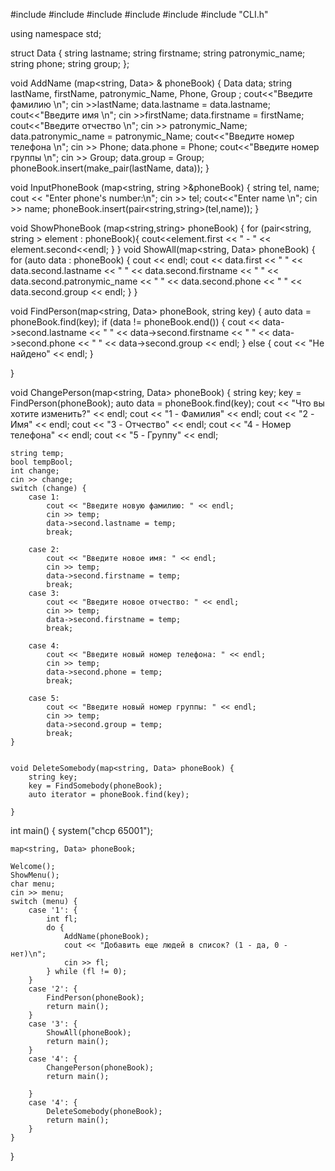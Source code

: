 #include <iostream>
#include <vector>
#include <algorithm>
#include <map>
#include <string>
#include "CLI.h"

using namespace std;

struct Data {
    string lastname;
    string firstname;
    string patronymic_name;
    string phone;
    string group;
};

void AddName (map<string, Data> & phoneBook)
{
    Data data;
    string lastName, firstName, patronymic_Name, Phone, Group ;
    cout<<"Введите фамилию \n";
    cin >>lastName;
    data.lastname = data.lastname;
    cout<<"Введите имя \n";
    cin >>firstName;
    data.firstname = firstName;
    cout<<"Введите отчество \n";
    cin >> patronymic_Name;
    data.patronymic_name = patronymic_Name;
    cout<<"Введите номер телефона \n";
    cin >> Phone;
    data.phone = Phone;
    cout<<"Введите номер группы \n";
    cin >> Group;
    data.group = Group;
    phoneBook.insert(make_pair(lastName, data));
}

void InputPhoneBook (map<string, string >&phoneBook)
{
    string tel, name;
    cout << "Enter phone's number:\n";
    cin >> tel;
    cout<<"Enter name \n";
    cin >> name;
    phoneBook.insert(pair<string,string>(tel,name));
}

void ShowPhoneBook (map<string,string> phoneBook)
{
    for (pair<string, string > element : phoneBook){
        cout<<element.first << " - " << element.second<<endl;
    }
}
void ShowAll(map<string, Data> phoneBook) {
        for (auto data : phoneBook) {
        cout << endl;
        cout << data.first  << " "
             << data.second.lastname << " "
             << data.second.firstname << " "
             << data.second.patronymic_name << " "
             << data.second.phone << " "
             << data.second.group << endl;
    }
}

void FindPerson(map<string, Data> phoneBook, string key) {
    auto data = phoneBook.find(key);
    if (data != phoneBook.end()) {
        cout << data->second.lastname << " "
             << data->second.firstname << " "
             << data->second.phone << " "
             << data->second.group << endl;
    }
    else {
        cout << "Не найдено" << endl;
    }

}

void ChangePerson(map<string, Data> phoneBook) {
    string key;
    key = FindPerson(phoneBook);
    auto data = phoneBook.find(key);
    cout << "Что вы хотите изменить?" << endl;
    cout << "1 - Фамилия" << endl;
    cout << "2 - Имя" << endl;
    cout << "3 - Отчество" << endl;
    cout << "4 - Номер телефона" << endl;
    cout << "5 - Группу" << endl;

    string temp;
    bool tempBool;
    int change;
    cin >> change;
    switch (change) {
        case 1:
            cout << "Введите новую фамилию: " << endl;
            cin >> temp;
            data->second.lastname = temp;
            break;
            ​
        case 2:
            cout << "Введите новое имя: " << endl;
            cin >> temp;
            data->second.firstname = temp;
            break;
        case 3:
            cout << "Введите новое отчество: " << endl;
            cin >> temp;
            data->second.firstname = temp;
            break;

        case 4:
            cout << "Введите новый номер телефона: " << endl;
            cin >> temp;
            data->second.phone = temp;
            break;

        case 5:
            cout << "Введите новый номер группы: " << endl;
            cin >> temp;
            data->second.group = temp;
            break;
    }


    void DeleteSomebody(map<string, Data> phoneBook) {
        string key;
        key = FindSomebody(phoneBook);
        auto iterator = phoneBook.find(key);

    }

int main() {
    system("chcp 65001");

    map<string, Data> phoneBook;

    Welcome();
    ShowMenu();
    char menu;
    cin >> menu;
    switch (menu) {
        case '1': {
            int fl;
            do {
                AddName(phoneBook);
                cout << "Добавить еще людей в список? (1 - да, 0 - нет)\n";
                cin >> fl;
            } while (fl != 0);
        }
        case '2': {
            FindPerson(phoneBook);
            return main();
        }
        case '3': {
            ShowAll(phoneBook);
            return main();
        }
        case '4': {
            ChangePerson(phoneBook);
            return main();

        }
        case '4': {
            DeleteSomebody(phoneBook);
            return main();
        }
    }
}
